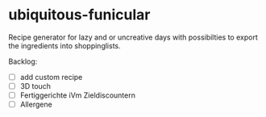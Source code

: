 # ubiquitous-funicular
Recipe generator for lazy and or uncreative days with possibilties to export the ingredients into shoppinglists.


Backlog:
- [ ] add custom recipe
- [ ] 3D touch
- [ ] Fertiggerichte iVm Zieldiscountern
- [ ] Allergene
